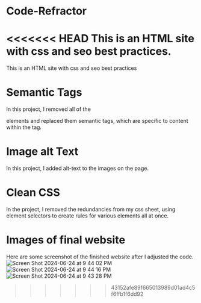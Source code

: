 # Code-Refractor
<<<<<<< HEAD
This is an HTML site with css and seo best practices.
=======
This is an HTML site with css and seo best practices

# Semantic Tags
In this project, I removed all of the <div> elements and replaced them semantic tags, which are specific to content within the tag.

# Image alt Text
In this project, I added alt-text to the images on the page. 

# Clean CSS
In the project, I removed the redundancies from my css sheet, using element selectors to create rules for various elements all at once. 

# Images of final website
Here are some screenshot of the finished website after I adjusted the code.
![Screen Shot 2024-06-24 at 9 44 02 PM](https://github.com/SetCra123/Code-Refractor/assets/172870434/a04a9657-540a-45a3-a904-90cea897afec)
![Screen Shot 2024-06-24 at 9 44 16 PM](https://github.com/SetCra123/Code-Refractor/assets/172870434/bb5a2610-4a90-48ee-b5f0-a79a0816e371)
![Screen Shot 2024-06-24 at 9 43 28 PM](https://github.com/SetCra123/Code-Refractor/assets/172870434/2318bd26-04a6-41a4-a192-16b8afe58c73)
>>>>>>> 43152afe89f665013989d01ad4c5f6ffb1f6dd92
